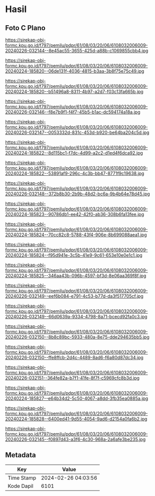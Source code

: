 # Hasil

## Foto C Plano

https://sirekap-obj-formc.kpu.go.id/f797/pemilu/pdpr/61/08/03/20/06/6108032006009-20240226-032144--8e45ac55-3655-425d-a88b-c1069855cbb4.jpg

https://sirekap-obj-formc.kpu.go.id/f797/pemilu/pdpr/61/08/03/20/06/6108032006009-20240224-185820--06de131f-4036-4815-b3aa-3b8f75e75c49.jpg

https://sirekap-obj-formc.kpu.go.id/f797/pemilu/pdpr/61/08/03/20/06/6108032006009-20240224-185820--b51496a8-8311-4b97-a2d7-f03c13fa665b.jpg

https://sirekap-obj-formc.kpu.go.id/f797/pemilu/pdpr/61/08/03/20/06/6108032006009-20240226-032146--f8e7b9f1-f4f7-45b5-b1ac-dc594174a18a.jpg

https://sirekap-obj-formc.kpu.go.id/f797/pemilu/pdpr/61/08/03/20/06/6108032006009-20240226-032147--0053332d-831c-453d-b920-be64ba204c5d.jpg

https://sirekap-obj-formc.kpu.go.id/f797/pemilu/pdpr/61/08/03/20/06/6108032006009-20240224-185822--8d115bc1-f7dc-4d99-a2c2-d1ed4f6dca92.jpg

https://sirekap-obj-formc.kpu.go.id/f797/pemilu/pdpr/61/08/03/20/06/6108032006009-20240224-185822--53891af9-296c-4c3b-bb47-8771f9c19638.jpg

https://sirekap-obj-formc.kpu.go.id/f797/pemilu/pdpr/61/08/03/20/06/6108032006009-20240226-032148--372b8b30-2b9b-48d2-bc6a-9b4b64e78d45.jpg

https://sirekap-obj-formc.kpu.go.id/f797/pemilu/pdpr/61/08/03/20/06/6108032006009-20240224-185823--90786db1-ee42-42f0-ab36-308b6fa13fee.jpg

https://sirekap-obj-formc.kpu.go.id/f797/pemilu/pdpr/61/08/03/20/06/6108032006009-20240224-185824--70cc82c8-5788-43f4-906e-8b699088aea1.jpg

https://sirekap-obj-formc.kpu.go.id/f797/pemilu/pdpr/61/08/03/20/06/6108032006009-20240224-185824--f95d941e-3c5b-41e9-9c61-653e10e0e1c1.jpg

https://sirekap-obj-formc.kpu.go.id/f797/pemilu/pdpr/61/08/03/20/06/6108032006009-20240224-185825--346aa43b-096b-4597-bf3d-8e06aa369f8f.jpg

https://sirekap-obj-formc.kpu.go.id/f797/pemilu/pdpr/61/08/03/20/06/6108032006009-20240226-032149--eef6b084-e791-4c53-b77d-da3f517705cf.jpg

https://sirekap-obj-formc.kpu.go.id/f797/pemilu/pdpr/61/08/03/20/06/6108032006009-20240226-032149--66d0639a-9334-4798-8a71-bcecd92fa0c3.jpg

https://sirekap-obj-formc.kpu.go.id/f797/pemilu/pdpr/61/08/03/20/06/6108032006009-20240226-032150--8b8c89bc-5933-480a-8e75-dde294635bb5.jpg

https://sirekap-obj-formc.kpu.go.id/f797/pemilu/pdpr/61/08/03/20/06/6108032006009-20240226-032150--ffe8ffcb-2d4c-4489-8ad6-f6a80d87dc34.jpg

https://sirekap-obj-formc.kpu.go.id/f797/pemilu/pdpr/61/08/03/20/06/6108032006009-20240226-032151--364fe82a-b7f1-41fe-8f7f-c5969cfc8b3d.jpg

https://sirekap-obj-formc.kpu.go.id/f797/pemilu/pdpr/61/08/03/20/06/6108032006009-20240224-185827--e64b34d2-5c50-4067-a8dd-3fb35ea0885a.jpg

https://sirekap-obj-formc.kpu.go.id/f797/pemilu/pdpr/61/08/03/20/06/6108032006009-20240224-185828--6400ed41-9d55-4054-9ad6-d2154a0fa6b2.jpg

https://sirekap-obj-formc.kpu.go.id/f797/pemilu/pdpr/61/08/03/20/06/6108032006009-20240226-032145--f0897d43-a3f6-4c30-968a-2a6afe3be235.jpg


## Metadata

| Key        | Value               |
| ---------- | ------------------- |
| Time Stamp | 2024-02-26 04:03:56 |
| Kode Dapil | 6101                |




